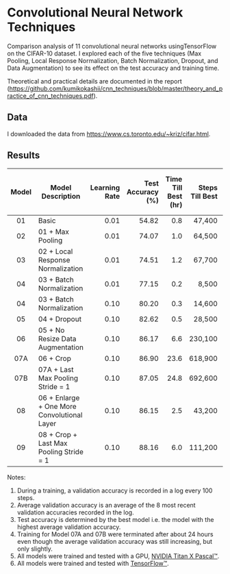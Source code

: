 # Convolutional Neural Network Techniques
Comparison analysis of 11 convolutional neural networks usingTensorFlow on the CIFAR-10 dataset. I explored each of the five techniques (Max Pooling, Local Response Normalization, Batch Normalization, Dropout, and Data Augmentation) to see its effect on the test accuracy and training time.

Theoretical and practical details are documented in the report (https://github.com/kumikokashii/cnn_techniques/blob/master/theory_and_practice_of_cnn_techniques.pdf).

## Data
I downloaded the data from https://www.cs.toronto.edu/~kriz/cifar.html.

## Results
Model | Model Description | Learning Rate | Test Accuracy (%) | Time Till Best (hr) | Steps Till Best | Average Time Per Step (sec)
:---:| --- | ---:| ---:|---:| ---:|---:
01 | Basic | 0.01 | 54.82 | 0.8 | 47,400 | 0.058
02 | 01 + Max Pooling | 0.01 | 74.07 | 1.0 | 64,500 | 0.058
03 | 02 + Local Response Normalization | 0.01 | 74.51 | 1.2 | 67,700 | 0.062
04 | 03 + Batch Normalization | 0.01 | 77.15 | 0.2 | 8,500 | 0.098
04 | 03 + Batch Normalization | 0.10 | 80.20 | 0.3 | 14,600 | 0.077
05 | 04 + Dropout | 0.10 | 82.62 | 0.5 | 28,500 | 0.069
06 | 05 + No Resize Data Augmentation | 0.10 | 86.17 | 6.6 | 230,100 | 0.104
07A | 06 + Crop | 0.10 | 86.90 | 23.6 | 618,900 | 0.137
07B | 07A + Last Max Pooling Stride = 1 | 0.10 | 87.05 | 24.8 | 692,600 | 0.129
08 | 06 + Enlarge + One More Convolutional Layer | 0.10 | 86.15 | 2.5 | 43,200 | 0.204
09 | 08 + Crop + Last Max Pooling Stride = 1 | 0.10 | 88.16 | 6.0 | 111,200 | 0.193

Notes:<br />
1) During a training, a validation accuracy is recorded in a log every 100 steps.<br />
2) Average validation accuracy is an average of the 8 most recent validation accuracies recorded in the log.<br />
3) Test accuracy is determined by the best model i.e. the model with the highest average validation accuracy.<br />
4) Training for Model 07A and 07B were terminated after about 24 hours even though the average validation accuracy was still increasing, but only slightly.<br />
5) All models were trained and tested with a GPU, [NVIDIA Titan X Pascal&trade;](https://www.nvidia.com/en-us/geforce/products/10series/titan-x-pascal/).<br />
6) All models were trained and tested with [TensorFlow&trade;](https://www.tensorflow.org/).
